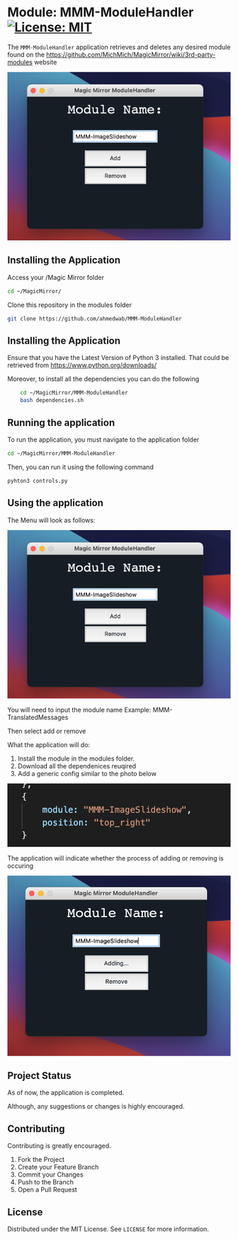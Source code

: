 # Module: MMM-ModuleHandler [![License: MIT](https://img.shields.io/badge/License-MIT-yellow.svg)](https://opensource.org/licenses/MIT)

The `MMM-ModuleHandler` application retrieves and deletes any desired module found on the https://github.com/MichMich/MagicMirror/wiki/3rd-party-modules website

<img src="images/screenshot.png" alt="Menu">

## Installing the Application
Access your /Magic Mirror folder
```sh
cd ~/MagicMirror/
```
Clone this repository in the modules folder
```sh
git clone https://github.com/ahmedwab/MMM-ModuleHandler
```

## Installing the Application

Ensure that you have the Latest Version of Python 3 installed.
That could be retrieved from https://www.python.org/downloads/

Moreover, to install all the dependencies you can do the following
```sh
	cd ~/MagicMirror/MMM-ModuleHandler
	bash dependencies.sh

```


## Running the application 

To run the application, you must navigate to the application folder 
```sh
cd ~/MagicMirror/MMM-ModuleHandler
```
Then, you can run it using the following command
```sh
pyhton3 controls.py
```
## Using the application

The Menu will look as follows:

<img src="images/screenshot.png" alt="Menu">
 
You will need to input the module name Example: MMM-TranslatedMessages
  
Then select add or remove

What the application will do:

1. Install the module in the modules folder.
2. Download all the dependenices reuqired
3. Add a generic config similar to the photo below


<img src="images/screenshot2.png" alt="config">

The application will indicate whether the process of adding or removing is occuring

<img src="images/screenshotAdd.png" alt="Menu">



## Project Status

As of now, the application is completed.

Although, any suggestions or changes is highly encouraged.




## Contributing

Contributing is greatly encouraged.

1. Fork the Project
2. Create your Feature Branch 
3. Commit your Changes 
4. Push to the Branch 
5. Open a Pull Request




## License

Distributed under the MIT License. See `LICENSE` for more information.
